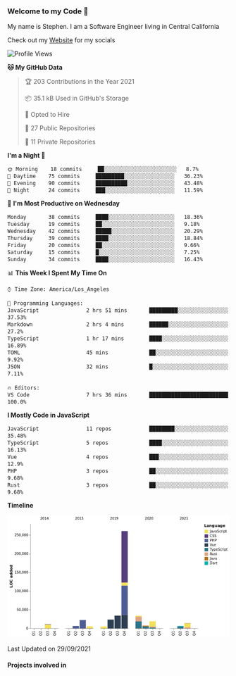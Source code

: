 ### Welcome to my Code 👋

My name is Stephen. I am a Software Engineer living in Central California

Check out my [Website](https://snipey.dev) for my socials

<!--START_SECTION:waka-->
![Profile Views](http://img.shields.io/badge/Profile%20Views-0-blue)

**🐱 My GitHub Data** 

> 🏆 203 Contributions in the Year 2021
 > 
> 📦 35.1 kB Used in GitHub's Storage 
 > 
> 💼 Opted to Hire
 > 
> 📜 27 Public Repositories 
 > 
> 🔑 11 Private Repositories  
 > 
**I'm a Night 🦉** 

```text
🌞 Morning    18 commits     ██░░░░░░░░░░░░░░░░░░░░░░░   8.7% 
🌆 Daytime    75 commits     █████████░░░░░░░░░░░░░░░░   36.23% 
🌃 Evening    90 commits     ██████████░░░░░░░░░░░░░░░   43.48% 
🌙 Night      24 commits     ███░░░░░░░░░░░░░░░░░░░░░░   11.59%

```
📅 **I'm Most Productive on Wednesday** 

```text
Monday       38 commits     ████░░░░░░░░░░░░░░░░░░░░░   18.36% 
Tuesday      19 commits     ██░░░░░░░░░░░░░░░░░░░░░░░   9.18% 
Wednesday    42 commits     █████░░░░░░░░░░░░░░░░░░░░   20.29% 
Thursday     39 commits     ████░░░░░░░░░░░░░░░░░░░░░   18.84% 
Friday       20 commits     ██░░░░░░░░░░░░░░░░░░░░░░░   9.66% 
Saturday     15 commits     █░░░░░░░░░░░░░░░░░░░░░░░░   7.25% 
Sunday       34 commits     ████░░░░░░░░░░░░░░░░░░░░░   16.43%

```


📊 **This Week I Spent My Time On** 

```text
⌚︎ Time Zone: America/Los_Angeles

💬 Programming Languages: 
JavaScript               2 hrs 51 mins       █████████░░░░░░░░░░░░░░░░   37.53% 
Markdown                 2 hrs 4 mins        ██████░░░░░░░░░░░░░░░░░░░   27.2% 
TypeScript               1 hr 17 mins        ████░░░░░░░░░░░░░░░░░░░░░   16.89% 
TOML                     45 mins             ██░░░░░░░░░░░░░░░░░░░░░░░   9.92% 
JSON                     32 mins             █░░░░░░░░░░░░░░░░░░░░░░░░   7.11%

🔥 Editors: 
VS Code                  7 hrs 36 mins       █████████████████████████   100.0%

```

**I Mostly Code in JavaScript** 

```text
JavaScript               11 repos            ████████░░░░░░░░░░░░░░░░░   35.48% 
TypeScript               5 repos             ████░░░░░░░░░░░░░░░░░░░░░   16.13% 
Vue                      4 repos             ███░░░░░░░░░░░░░░░░░░░░░░   12.9% 
PHP                      3 repos             ██░░░░░░░░░░░░░░░░░░░░░░░   9.68% 
Rust                     3 repos             ██░░░░░░░░░░░░░░░░░░░░░░░   9.68%

```


**Timeline**

![Chart not found](https://raw.githubusercontent.com/Snipey/Snipey/master/charts/bar_graph.png) 


 Last Updated on 29/09/2021
<!--END_SECTION:waka-->

#### Projects involved in
